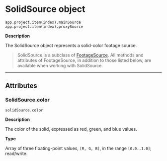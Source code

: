 <a id="solidsource"></a>

# SolidSource object

`app.project.item(index).mainSource`
<br/>
`app.project.item(index).proxySource`
<br/>

**Description**

The SolidSource object represents a solid-color footage source.

> SolidSource is a subclass of [FootageSource](footagesource.md#footagesource). All methods and attributes of FootageSource, in addition to those listed below, are available when working with SolidSource.

---

## Attributes

<a id="solidsource-color"></a>

### SolidSource.color

`solidSource.color`

**Description**

The color of the solid, expressed as red, green, and blue values.

**Type**

Array of three floating-point values, `[R, G, B]`, in the range `[0.0..1.0]`; read/write.
